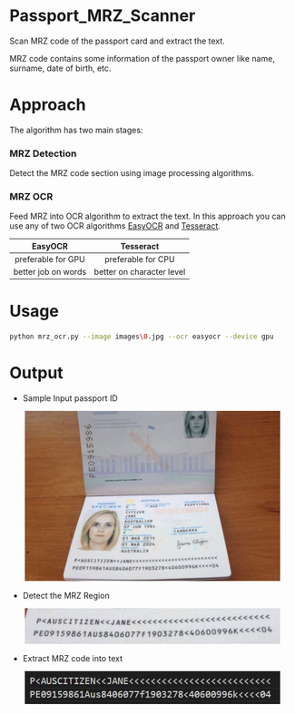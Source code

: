 # Passport_MRZ_Scanner
Scan MRZ code of the passport card and extract the text.

MRZ code contains some information of the passport owner like name, surname, date of birth, etc.

# Approach
The algorithm has two main stages:

### MRZ Detection
Detect the MRZ code section using image processing algorithms.

### MRZ OCR
Feed MRZ into OCR algorithm to extract the text. In this approach you can use any of two OCR algorithms [EasyOCR](https://github.com/JaidedAI/EasyOCR) and [Tesseract](https://github.com/tesseract-ocr/tesseract).

| EasyOCR  | Tesseract |
| :-------------: | :-------------: |
| preferable for GPU  | preferable for CPU  |
| better job on words  | better on character level |

# Usage
```bash
python mrz_ocr.py --image images\0.jpg --ocr easyocr --device gpu
```

# Output

* Sample Input passport ID

<p align="center">
  <img alt="sample input" height=300 src="images/0.jpg">
</p>


* Detect the MRZ Region

<p align="center">
  <img alt="MRZ Region" width=450 src="assets/mrz_code.jpg">
</p>


* Extract MRZ code into text

<p align="center">
  <img alt="MRZ text" width=450 src="assets/mrz_text.jpg">
</p>